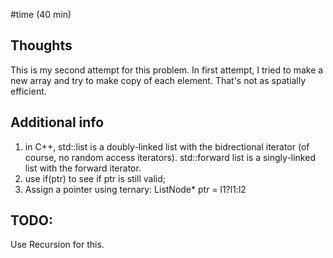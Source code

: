 #time (40 min)
## Thoughts
This is my second attempt for this problem. In  first attempt, I tried to make a new array and try to make copy of each 
element. That's not as spatially efficient. 

## Additional info
1. in C++, std::list is a doubly-linked list with the bidrectional iterator (of course, no random access iterators). 
std::forward list is a singly-linked list with the forward iterator. 
2. use if(ptr) to see if ptr is still valid; 
3. Assign a pointer using ternary: ListNode* ptr = l1?l1:l2
## TODO: 
Use Recursion for this. 